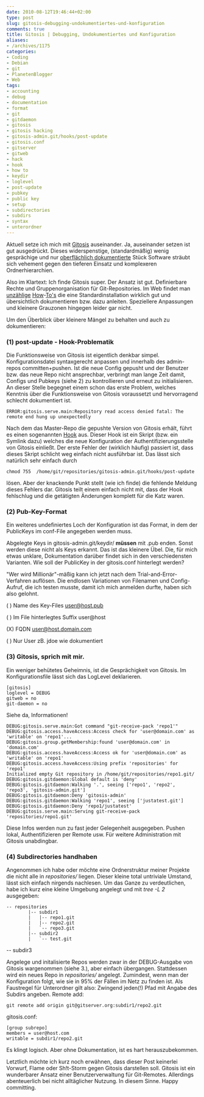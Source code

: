 ```yaml
---
date: 2010-08-12T19:46:44+02:00
type: post
slug: gitosis-debugging-undokumentiertes-und-konfiguration
comments: true
title: Gitosis | Debugging, Undokumentiertes und Konfiguration
aliases:
- /archives/1175
categories:
- Coding
- Debian
- git
- PlanetenBlogger
- Web
tags:
- accounting
- debug
- documentation
- format
- git
- gitdaemon
- gitosis
- gitosis hacking
- gitosis-admin.git/hooks/post-update
- gitosis.conf
- gitserver
- gitweb
- hack
- hook
- how to
- keydir
- loglevel
- post-update
- pubkey
- public key
- setup
- subdirectories
- subdirs
- syntax
- unterordner
---
```


Aktuell setze ich mich mit [Gitosis](http://eagain.net/gitweb/?p=gitosis.git;a=summary) auseinander. Ja, auseinander setzen ist gut ausgedrückt. Dieses  widerspenstige, (standardmäßig) wenig gesprächige und nur [oberflächlich  dokumentierte](http://eagain.net/gitweb/?p=gitosis.git;a=blob;f=README.rst;h=92047762c38cdf018a901b48a5a092796f51500e;hb=dedb3dc63f413ed6eeba8082b7e93ad136b16d0d) Stück Software sträubt sich vehement gegen den  tieferen Einsatz und komplexeren Ordnerhierarchien.

Also im Klartext: Ich finde Gitosis super. Der Ansatz ist gut.  Definierbare Rechte und Gruppenorganisation für Git-Repositories. Im Web  findet man [unzählige](http://scie.nti.st/2007/11/14/hosting-git-repositories-the-easy-and-secure-way) [How](http://bogdan.org.ua/2009/02/20/gitosis-how-to-add-new-repository.html)-[To's](http://www.mantisbt.org/wiki/doku.php/mantisbt:gitosis_management) die eine Standardinstallation wirklich gut und übersichtlich  dokumentieren bzw. dazu anleiten. Speziellere Anpassungen und kleinere  Grauzonen hingegen leider gar nicht.

Um den Überblick über kleinere Mängel zu behalten und auch zu  dokumentieren:


### (1) post-update - Hook-Problematik


Die Funktionsweise von Gitosis ist eigentlich denkbar simpel. Konfigurationsdatei syntaxgerecht anpassen  und innerhalb des admin-repos committen+pushen. Ist die neue Config  gepusht und der Benutzer bzw. das neue Repo nicht ansprechbar, verbringt man lange Zeit damit, Configs und Pubkeys (siehe 2) zu  kontrollieren und erneut zu initialisieren. An dieser Stelle begegnet einem  schon das erste Problem, welches Kenntnis über die Funktionsweise von  Gitosis voraussetzt und hervorragend schlecht dokumentiert ist.
```
ERROR:gitosis.serve.main:Repository read access denied fatal: The remote end hung up unexpectedly
```

Nach dem  das Master-Repo die gepushte Version von Gitosis erhält, führt es einen  sogenannten [Hook](http://www.kernel.org/pub/software/scm/git/docs/githooks.html) aus. Dieser Hook ist ein Skript (bzw. ein Symlink dazu) welches die  neue Konfiguration der Authentifizierungsstelle von Gitosis einließt. Der erste Fehler der (wirklich häufig) passiert ist, dass dieses Skript schlicht weg einfach nicht ausführbar  ist. Das lässt sich natürlich sehr einfach durch

```
chmod 755  /home/git/repositories/gitosis-admin.git/hooks/post-update
```


lösen. Aber der knackende Punkt stellt (wie ich finde) die fehlende Meldung dieses Fehlers dar. Gitosis teilt einem einfach nicht mit,  dass der Hook fehlschlug und die getätigten Änderungen komplett für  die Katz waren.


### (2) Pub-Key-Format


Ein weiteres undefiniertes Loch der Konfiguration ist das Format, in  dem der PublicKeys im conf-File angegeben werden muss.

Abgelegte Keys in gitosis-admin.git/keydir/ **müssen** mit .pub  enden. Sonst werden diese nicht als Keys erkannt. Das ist das  kleinere Übel. Die, für mich etwas unklare, Dokumentation darüber findet sich  in den verschiedensten Varianten. Wie soll der PublicKey in der  gitosis.conf hinterlegt werden?

"Wer wird Millionär"-mäßig kann ich jetzt nach dem  Trial-and-Error-Verfahren auflösen. Die endlosen Variationen von  Filenamen und Config-Aufruf, die ich testen musste, damit ich mich  anmelden durfte, haben sich also gelohnt.








( ) Name des Key-Files user@host.pub


( ) Im File hinterlegtes Suffix user@host






(X) FQDN user@host.domain.com


( ) Nur User zB. jdoe wie dokumentiert






### (3) Gitosis, sprich mit mir.


Ein weniger behütetes Geheimnis, ist die Gesprächigkeit von Gitosis. Im Konfigurationsfile lässt sich das LogLevel deklarieren.
```
[gitosis]
loglevel = DEBUG
gitweb = no
git-daemon = no

```

Siehe da, Informationen!


    DEBUG:gitosis.serve.main:Got command "git-receive-pack 'repo1'"
    DEBUG:gitosis.access.haveAccess:Access check for 'user@domain.com' as 'writable' on 'repo1'...
    DEBUG:gitosis.group.getMembership:found 'user@domain.com' in 'domain.com'
    DEBUG:gitosis.access.haveAccess:Access ok for 'user@domain.com' as 'writable' on 'repo1'
    DEBUG:gitosis.access.haveAccess:Using prefix 'repositories' for 'repo1'
    Initialized empty Git repository in /home/git/repositories/repo1.git/
    DEBUG:gitosis.gitdaemon:Global default is 'deny'
    DEBUG:gitosis.gitdaemon:Walking '.', seeing ['repo1', 'repo2', 'repo3', 'gitosis-admin.git']
    DEBUG:gitosis.gitdaemon:Deny 'gitosis-admin'
    DEBUG:gitosis.gitdaemon:Walking 'repo1', seeing ['justatest.git']
    DEBUG:gitosis.gitdaemon:Deny 'repo1/justatest'
    DEBUG:gitosis.serve.main:Serving git-receive-pack 'repositories/repo1.git'


Diese Infos werden nun zu fast jeder Gelegenheit ausgegeben. Pushen lokal, Authentifizieren per Remote usw. Für weitere Administration mit Gitosis unabdingbar.


### (4) Subdirectories handhaben


Angenommen ich habe oder möchte eine Ordnerstruktur meiner Projekte die nicht alle in _repositories/_ liegen. Dieser kleine total untriviale Umstand, lässt sich einfach nirgends nachlesen. Um das Ganze zu verdeutlichen, habe ich kurz eine kleine Umgebung angelegt und mit _tree -L 2_ ausgegeben:


```
-- repositories
        |-- subdir1
        |   |-- repo1.git
        |   |-- repo2.git
        |   `-- repo3.git
        |-- subdir2
        |   `-- test.git
```
-- subdir3


Angelege und initalisierte Repos werden zwar in der DEBUG-Ausgabe von Gitosis wargenommen (siehe 3.), aber einfach übergangen. Stattdessen wird ein neues Repo in _repositories/_ angelegt. Zumindest, wenn man der Konfiguration folgt, wie sie in 95% der Fällen im Netz zu finden ist. Als Faustregel für Unterordner gilt also: Zwingend jeden(!) Pfad mit Angabe des Subdirs angeben.
Remote add:
```
git remote add origin git@gitserver.org:subdir1/repo2.git
```

gitosis.conf:
```
[group subrepo]
members = user@host.com
writable = subdir1/repo2.git
```


Es klingt logisch. Aber ohne Dokumentation, ist es hart herauszubekommen.

Letztlich möchte ich kurz noch erwähnen, dass dieser Post keinerlei Vorwurf, Flame oder Sh!t-Storm gegen Gitosis darstellen soll. Gitosis ist ein wunderbarer Ansatz einer Benutzerverwaltung für Git-Remotes. Allerdings abenteuerlich bei nicht alltäglicher Nutzung. In diesem Sinne. Happy committing.
